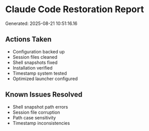 # Claude Code Restoration Report 
Generated: 2025-08-21 10:51:16.16 
 
## Actions Taken 
- Configuration backed up 
- Session files cleaned 
- Shell snapshots fixed 
- Installation verified 
- Timestamp system tested 
- Optimized launcher configured 
 
## Known Issues Resolved 
- Shell snapshot path errors 
- Session file corruption 
- Path case sensitivity 
- Timestamp inconsistencies 
